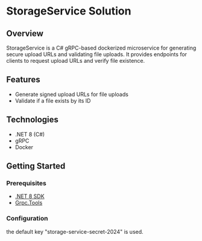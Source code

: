 # StorageService Solution

## Overview

StorageService is a C# gRPC-based dockerized microservice for generating secure upload URLs and validating file uploads. It provides endpoints for clients to request upload URLs and verify file existence.

## Features

- Generate signed upload URLs for file uploads
- Validate if a file exists by its ID
  
## Technologies

- .NET 8 (C#)
- gRPC
- Docker

## Getting Started

### Prerequisites

- [.NET 8 SDK](https://dotnet.microsoft.com/download)
- [Grpc.Tools](https://www.nuget.org/packages/Grpc.Tools/)

### Configuration

the default key "storage-service-secret-2024" is used.

```bash
